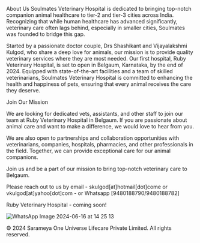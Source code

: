 About Us
Soulmates Veterinary Hospital is dedicated to bringing top-notch companion animal healthcare to tier-2 and tier-3 cities across India. Recognizing that while human healthcare has advanced significantly, veterinary care often lags behind, especially in smaller cities, Soulmates was founded to bridge this gap.

Started by a passionate doctor couple, Drs Shashikant and Vijayalakshmi Kulgod, who share a deep love for animals, our mission is to provide quality veterinary services where they are most needed. Our first hospital, Ruby Veterinary Hospital, is set to open in Belgaum, Karnataka, by the end of 2024. Equipped with state-of-the-art facilities and a team of skilled veterinarians, Soulmates Veterinary Hospital is committed to enhancing the health and happiness of pets, ensuring that every animal receives the care they deserve.

Join Our Mission

We are looking for dedicated vets, assistants, and other staff to join our team at Ruby Veterinary Hospital in Belgaum. If you are passionate about animal care and want to make a difference, we would love to hear from you.

We are also open to partnerships and collaboration opportunities with veterinarians, companies, hospitals, pharmacies, and other professionals in the field. Together, we can provide exceptional care for our animal companions.

Join us and be a part of our mission to bring top-notch veterinary care to Belgaum.

Please reach out to us by email - skulgod[at]hotmail[dot]come or vkulgod[at]yahoo[dot]com - or Whatsapp [9480188790/9480188782]


Ruby Veterinary Hospital - coming soon!

![WhatsApp Image 2024-06-16 at 14 25 13](https://github.com/dogluk/soulmatesvet/assets/168702432/73dd0ccf-8c0e-4dad-a542-c197ff33455c)


© 2024 Sarameya One Universe Lifecare Private Limited. All rights reserved.

